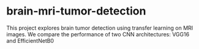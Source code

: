 # brain-mri-tumor-detection
This project explores brain tumor detection using transfer learning on MRI images. We compare the performance of two CNN architectures: VGG16 and EfficientNetB0
